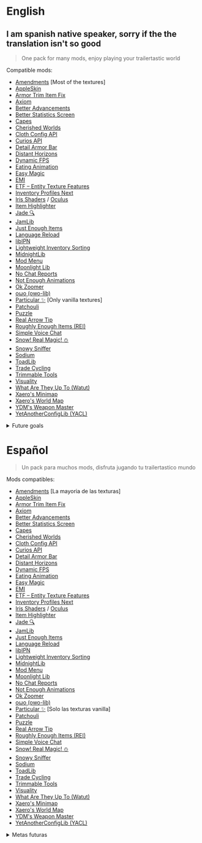 # English
## I am spanish native speaker, sorry if the the translation isn't so good
> One pack for many mods, enjoy playing your trailertastic world

Compatible mods:
- [Amendments](https://modrinth.com/mod/amendments) [Most of the textures]
- [AppleSkin](https://modrinth.com/mod/appleskin)
- [Armor Trim Item Fix](https://modrinth.com/mod/armor-trim-item-fix)
- [Axiom](https://modrinth.com/mod/axiom)
- [Better Advancements](https://modrinth.com/mod/better-advancements)
- [Better Statistics Screen](https://modrinth.com/mod/better-stats)
- [Capes](https://modrinth.com/mod/capes)
- [Cherished Worlds](https://modrinth.com/mod/cherished-worlds)
- [Cloth Config API](https://modrinth.com/mod/cloth-config)
- [Curios API](https://modrinth.com/mod/curios)
- [Detail Armor Bar](https://modrinth.com/mod/detail-armor-bar)
- [Distant Horizons](https://modrinth.com/mod/distanthorizons)
- [Dynamic FPS](https://modrinth.com/mod/dynamic-fps)
- [Eating Animation](https://modrinth.com/mod/eating-animation)
- [Easy Magic](https://modrinth.com/mod/easy-magic)
- [EMI](https://modrinth.com/mod/emi)
- [ETF – Entity Texture Features](https://modrinth.com/mod/entitytexturefeatures)
- [Inventory Profiles Next](https://modrinth.com/mod/inventory-profiles-next)
- [Iris Shaders](https://modrinth.com/mod/iris) / [Oculus](https://modrinth.com/mod/oculus)
- [Item Highlighter](https://modrinth.com/mod/item-highlighter)
- [Jade 🔍](https://modrinth.com/mod/jade)
- [JamLib](https://modrinth.com/mod/jamlib)
- [Just Enough Items](https://modrinth.com/mod/jei)
- [Language Reload](https://modrinth.com/mod/language-reload)
- [libIPN](https://modrinth.com/mod/libipn)
- [Lightweight Inventory Sorting](https://modrinth.com/mod/lightweight-inventory-sorting)
- [MidnightLib](https://modrinth.com/mod/midnightlib)
- [Mod Menu](https://modrinth.com/mod/modmenu)
- [Moonlight Lib](https://modrinth.com/mod/moonlight)
- [No Chat Reports](https://modrinth.com/mod/no-chat-reports)
- [Not Enough Animations](https://modrinth.com/mod/not-enough-animations)
- [Ok Zoomer](https://modrinth.com/mod/ok-zoomer)
- [oωo (owo-lib)](https://modrinth.com/mod/owo-lib)
- [Particular ✨](https://modrinth.com/mod/particular) [Only vanilla textures]
- [Patchouli](https://modrinth.com/mod/patchouli)
- [Puzzle](https://modrinth.com/mod/puzzle)
- [Real Arrow Tip](https://modrinth.com/mod/real-arrow-tip)
- [Roughly Enough Items (REI)](https://modrinth.com/mod/rei)
- [Simple Voice Chat](https://modrinth.com/plugin/simple-voice-chat)
- [Snow! Real Magic! ⛄](https://modrinth.com/mod/snow-real-magic)
- [Snowy Sniffer](https://modrinth.com/mod/snow-sniffer)
- [Sodium](https://modrinth.com/mod/sodium)
- [ToadLib](https://modrinth.com/mod/toadlib)
- [Trade Cycling](https://modrinth.com/mod/trade-cycling)
- [Trimmable Tools](https://modrinth.com/datapack/trimmable-tools)
- [Visuality](https://modrinth.com/mod/visuality)
- [What Are They Up To (Watut)](https://modrinth.com/mod/what-are-they-up-to)
- [Xaero's Minimap](https://modrinth.com/mod/xaeros-minimap)
- [Xaero's World Map](https://modrinth.com/mod/xaeros-world-map)
- [YDM's Weapon Master](https://modrinth.com/mod/weaponmaster)
- [YetAnotherConfigLib (YACL)](https://modrinth.com/mod/yacl)

<details>
<summary>Future goals</summary>

1. All [Particular ✨](https://modrinth.com/mod/particular) textures remade, not only vanilla ones
2. All mods textures on the first 10 pages completed on august-september of 2025(5/10 pages)
3. New logo(eventually)
4. Have a principal banner
5. Finish [Cobblemon](https://modrinth.com/mod/cobblemon) textures

</details>

# Español
> Un pack para muchos mods, disfruta jugando tu trailertastico mundo

Mods compatibles:
- [Amendments](https://modrinth.com/mod/amendments) [La mayoria de las texturas]
- [AppleSkin](https://modrinth.com/mod/appleskin)
- [Armor Trim Item Fix](https://modrinth.com/mod/armor-trim-item-fix)
- [Axiom](https://modrinth.com/mod/axiom)
- [Better Advancements](https://modrinth.com/mod/better-advancements)
- [Better Statistics Screen](https://modrinth.com/mod/better-stats)
- [Capes](https://modrinth.com/mod/capes)
- [Cherished Worlds](https://modrinth.com/mod/cherished-worlds)
- [Cloth Config API](https://modrinth.com/mod/cloth-config)
- [Curios API](https://modrinth.com/mod/curios)
- [Detail Armor Bar](https://modrinth.com/mod/detail-armor-bar)
- [Distant Horizons](https://modrinth.com/mod/distanthorizons)
- [Dynamic FPS](https://modrinth.com/mod/dynamic-fps)
- [Eating Animation](https://modrinth.com/mod/eating-animation)
- [Easy Magic](https://modrinth.com/mod/easy-magic)
- [EMI](https://modrinth.com/mod/emi)
- [ETF – Entity Texture Features](https://modrinth.com/mod/entitytexturefeatures)
- [Inventory Profiles Next](https://modrinth.com/mod/inventory-profiles-next)
- [Iris Shaders](https://modrinth.com/mod/iris) / [Oculus](https://modrinth.com/mod/oculus)
- [Item Highlighter](https://modrinth.com/mod/item-highlighter)
- [Jade 🔍](https://modrinth.com/mod/jade)
- [JamLib](https://modrinth.com/mod/jamlib)
- [Just Enough Items](https://modrinth.com/mod/jei)
- [Language Reload](https://modrinth.com/mod/language-reload)
- [libIPN](https://modrinth.com/mod/libipn)
- [Lightweight Inventory Sorting](https://modrinth.com/mod/lightweight-inventory-sorting)
- [MidnightLib](https://modrinth.com/mod/midnightlib)
- [Mod Menu](https://modrinth.com/mod/modmenu)
- [Moonlight Lib](https://modrinth.com/mod/moonlight)
- [No Chat Reports](https://modrinth.com/mod/no-chat-reports)
- [Not Enough Animations](https://modrinth.com/mod/not-enough-animations)
- [Ok Zoomer](https://modrinth.com/mod/ok-zoomer)
- [oωo (owo-lib)](https://modrinth.com/mod/owo-lib)
- [Particular ✨](https://modrinth.com/mod/particular) [Solo las texturas vanilla]
- [Patchouli](https://modrinth.com/mod/patchouli)
- [Puzzle](https://modrinth.com/mod/puzzle)
- [Real Arrow Tip](https://modrinth.com/mod/real-arrow-tip)
- [Roughly Enough Items (REI)](https://modrinth.com/mod/rei)
- [Simple Voice Chat](https://modrinth.com/plugin/simple-voice-chat)
- [Snow! Real Magic! ⛄](https://modrinth.com/mod/snow-real-magic)
- [Snowy Sniffer](https://modrinth.com/mod/snow-sniffer)
- [Sodium](https://modrinth.com/mod/sodium)
- [ToadLib](https://modrinth.com/mod/toadlib)
- [Trade Cycling](https://modrinth.com/mod/trade-cycling)
- [Trimmable Tools](https://modrinth.com/datapack/trimmable-tools)
- [Visuality](https://modrinth.com/mod/visuality)
- [What Are They Up To (Watut)](https://modrinth.com/mod/what-are-they-up-to)
- [Xaero's Minimap](https://modrinth.com/mod/xaeros-minimap)
- [Xaero's World Map](https://modrinth.com/mod/xaeros-world-map)
- [YDM's Weapon Master](https://modrinth.com/mod/weaponmaster)
- [YetAnotherConfigLib (YACL)](https://modrinth.com/mod/yacl)

<details>
<summary>Metas futuras</summary>

1. Todas las texturas de [Particular ✨](https://modrinth.com/mod/particular) rehechas, no solo las vanilla
2. Todas las texturas de mods en las primeras 10 páginas hechas para agosto-septiembre de 2025(5/10 páginas)
3. Nuevo logo(eventualmente)
4. Tener un banner principal
5. Terminar las texturas de [Cobblemon](https://modrinth.com/mod/cobblemon)

</details>

